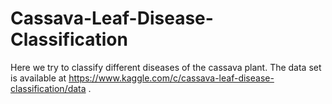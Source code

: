 # Cassava-Leaf-Disease-Classification

Here we try to classify different diseases of the cassava plant.
The data set is available at https://www.kaggle.com/c/cassava-leaf-disease-classification/data .
